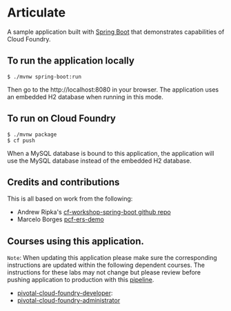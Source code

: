


# Articulate

A sample application built with [Spring Boot](http://projects.spring.io/spring-boot/) that demonstrates capabilities of Cloud Foundry.


## To run the application locally

```
$ ./mvnw spring-boot:run
```

Then go to the http://localhost:8080 in your browser.  The application uses an embedded H2 database when running in this mode.

## To run on Cloud Foundry

```
$ ./mvnw package
$ cf push
```

When a MySQL database is bound to this application, the application will use the MySQL database instead of the embedded H2 database.

## Credits and contributions

This is all based on work from the following:
* Andrew Ripka's [cf-workshop-spring-boot github repo](https://github.com/pivotal-cf-workshop/cf-workshop-spring-boot)
* Marcelo Borges [pcf-ers-demo](https://github.com/Pivotal-Field-Engineering/pcf-ers-demo)

## Courses using this application.

`Note`: When updating this application please make sure the corresponding instructions are updated within the following dependent courses. The instructions for these labs may not change but please review before pushing application to production with this [pipeline](http://concourse.enablement.pivotal.io/pipelines/articulate-jar).

- [pivotal-cloud-foundry-developer](https://github.com/pivotal-education/pivotal-cloud-foundry-developer):
- [pivotal-cloud-foundry-administrator](https://github.com/pivotal-education/pivotal-cloud-foundry-administrator)
